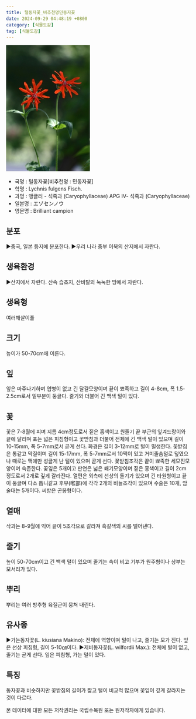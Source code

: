 ```yaml
---
title: 털동자꽃_비추천명민동자꽃
date: 2024-09-29 04:48:19 +0800
category: [식물도감]
tag: [식물도감]
---
```




![털동자꽃[비추천명 : 민동자꽃]](/assets/img/fileUpload/plants/basic/Caryophyllaceae/Lychnis/9029/9029_1_th2.jpg)
- 국명 : 털동자꽃[비추천명 : 민동자꽃]
- 학명 : Lychnis fulgens Fisch.
- 과명 : 앵글러 - 석죽과 (Caryophyllaceae) APG Ⅳ- 석죽과 (Caryophyllaceae)
- 일본명 : エゾセンノウ
- 영문명 : Brilliant campion


## 분포
▶중국, 일본 등지에 분포한다.
▶우리 나라 중부 이북의 산지에서 자란다.
## 생육환경
▶산지에서 자란다. 산속 습초지, 산비탈의 눅눅한 땅에서 자란다.
## 생육형
여러해살이풀 
## 크기
높이가 50-70cm에 이른다.
## 잎
잎은 마주나기하며 엽병이 없고 긴 달걀모양이며 끝이 뾰족하고 길이 4-8cm, 폭 1.5-2.5cm로서 밑부분이 둥글다. 줄기와 더불어 긴 백색 털이 있다.
## 꽃
꽃은 7-8월에 피며 지름 4cm정도로서 짙은 홍색이고 원줄기 끝 부근의 잎겨드랑이와 끝에 달리며 포는 넓은 피침형이고 꽃받침과 더불어 전체에 긴 백색 털이 있으며 길이 10-15mm, 폭 5-7mm로서 곧게 선다. 화경은 길이 3-12mm로 털이 밀생한다. 꽃받침은 통같고 막질이며 길이 15-17mm, 폭 5-7mm로서 10맥이 있고 거미줄솜털로 덮였으나 때로는 맥에만 성글게 난 털이 있으며 곧게 선다. 꽃받침조각은 끝이 뾰족한 세모진모양이며 숙존한다. 꽃잎은 5개이고 판연은 넓은 쐐기모양이며 짙은 홍색이고 길이 2cm정도로서 2개로 깊게 갈라진다. 열편은 외측에 선상의 돌기가 있으며 긴 타원형이고 끝이 둥글며 다소 톱니같고 후부(喉部)에 각각 2개의 비늘조각이 있으며 수술은 10개, 암술대는 5개이다. 씨방은 곤봉형이다.
## 열매
삭과는 8-9월에 익어 끝이 5조각으로 갈라져 흑갈색의 씨를 떨어낸다.
## 줄기
높이 50-70cm이고 긴 백색 털이 있으며 줄기는 속이 비고 기부가 원주형이나 상부는 모서리가 있다.
## 뿌리
뿌리는 여러 방추형 육질근이 뭉쳐 내린다.
## 유사종
▶가는동자꽃(L. kiusiana Makino): 전체에 역향이며 털이 나고, 줄기는 모가 진다. 잎은 선상 피침형, 길이 5-10㎝이다. 
▶제비동자꽃(L. wilfordii Max.): 전체에 털이 없고, 줄기는 곧게 선다. 잎은 피침형, 가는 털이 있다.  
## 특징
동자꽃과 비슷하지만 꽃받침의 길이가 짧고 털이 비교적 많으며 꽃잎이 깊게 갈라지는 것이 다르다.






본 데이터에 대한 모든 저작권리는 국립수목원 또는 원저작자에게 있습니다.
